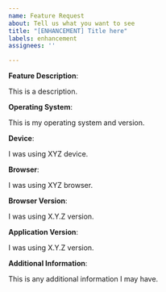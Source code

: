 ```yaml
---
name: Feature Request
about: Tell us what you want to see
title: "[ENHANCEMENT] Title here"
labels: enhancement
assignees: ''

---
```


**Feature Description**:

This is a description.

**Operating System**:

This is my operating system and version.

**Device**:

I was using XYZ device.

**Browser**:

I was using XYZ browser.

**Browser Version**:

I was using X.Y.Z version.

**Application Version**:

I was using X.Y.Z version.

**Additional Information**:

This is any additional information I may have.
